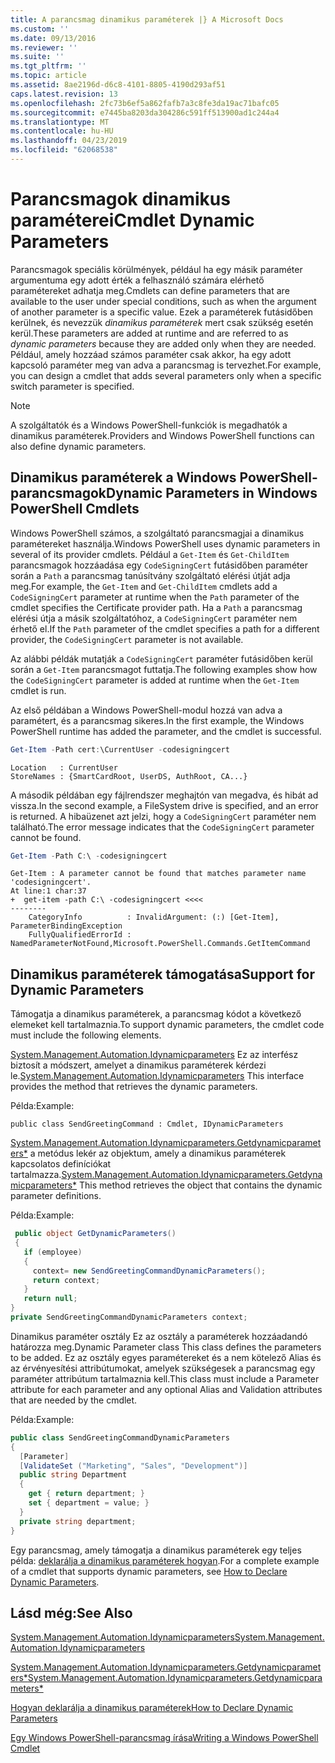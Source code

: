 ```yaml
---
title: A parancsmag dinamikus paraméterek |} A Microsoft Docs
ms.custom: ''
ms.date: 09/13/2016
ms.reviewer: ''
ms.suite: ''
ms.tgt_pltfrm: ''
ms.topic: article
ms.assetid: 8ae2196d-d6c8-4101-8805-4190d293af51
caps.latest.revision: 13
ms.openlocfilehash: 2fc73b6ef5a862fafb7a3c8fe3da19ac71bafc05
ms.sourcegitcommit: e7445ba8203da304286c591ff513900ad1c244a4
ms.translationtype: MT
ms.contentlocale: hu-HU
ms.lasthandoff: 04/23/2019
ms.locfileid: "62068538"
---
```

# <a name="cmdlet-dynamic-parameters"></a><span data-ttu-id="978a4-102">Parancsmagok dinamikus paraméterei</span><span class="sxs-lookup"><span data-stu-id="978a4-102">Cmdlet Dynamic Parameters</span></span>

<span data-ttu-id="978a4-103">Parancsmagok speciális körülmények, például ha egy másik paraméter argumentuma egy adott érték a felhasználó számára elérhető paramétereket adhatja meg.</span><span class="sxs-lookup"><span data-stu-id="978a4-103">Cmdlets can define parameters that are available to the user under special conditions, such as when the argument of another parameter is a specific value.</span></span> <span data-ttu-id="978a4-104">Ezek a paraméterek futásidőben kerülnek, és nevezzük *dinamikus paraméterek* mert csak szükség esetén kerül.</span><span class="sxs-lookup"><span data-stu-id="978a4-104">These parameters are added at runtime and are referred to as *dynamic parameters* because they are added only when they are needed.</span></span> <span data-ttu-id="978a4-105">Például, amely hozzáad számos paraméter csak akkor, ha egy adott kapcsoló paraméter meg van adva a parancsmag is tervezhet.</span><span class="sxs-lookup"><span data-stu-id="978a4-105">For example, you can design a cmdlet that adds several parameters only when a specific switch parameter is specified.</span></span>

> [!NOTE]
> <span data-ttu-id="978a4-106">A szolgáltatók és a Windows PowerShell-funkciók is megadhatók a dinamikus paraméterek.</span><span class="sxs-lookup"><span data-stu-id="978a4-106">Providers and Windows PowerShell functions can also define dynamic parameters.</span></span>

## <a name="dynamic-parameters-in-windows-powershell-cmdlets"></a><span data-ttu-id="978a4-107">Dinamikus paraméterek a Windows PowerShell-parancsmagok</span><span class="sxs-lookup"><span data-stu-id="978a4-107">Dynamic Parameters in Windows PowerShell Cmdlets</span></span>

<span data-ttu-id="978a4-108">Windows PowerShell számos, a szolgáltató parancsmagjai a dinamikus paramétereket használja.</span><span class="sxs-lookup"><span data-stu-id="978a4-108">Windows PowerShell uses dynamic parameters in several of its provider cmdlets.</span></span> <span data-ttu-id="978a4-109">Például a `Get-Item` és `Get-ChildItem` parancsmagok hozzáadása egy `CodeSigningCert` futásidőben paraméter során a `Path` a parancsmag tanúsítvány szolgáltató elérési útját adja meg.</span><span class="sxs-lookup"><span data-stu-id="978a4-109">For example, the `Get-Item` and `Get-ChildItem` cmdlets add a `CodeSigningCert` parameter at runtime when the `Path` parameter of the cmdlet specifies the Certificate provider path.</span></span> <span data-ttu-id="978a4-110">Ha a `Path` a parancsmag elérési útja a másik szolgáltatóhoz, a `CodeSigningCert` paraméter nem érhető el.</span><span class="sxs-lookup"><span data-stu-id="978a4-110">If the `Path` parameter of the cmdlet specifies a path for a different provider, the `CodeSigningCert` parameter is not available.</span></span>

<span data-ttu-id="978a4-111">Az alábbi példák mutatják a `CodeSigningCert` paraméter futásidőben kerül során a `Get-Item` parancsmagot futtatja.</span><span class="sxs-lookup"><span data-stu-id="978a4-111">The following examples show how the `CodeSigningCert` parameter is added at runtime when the `Get-Item` cmdlet is run.</span></span>

<span data-ttu-id="978a4-112">Az első példában a Windows PowerShell-modul hozzá van adva a paramétert, és a parancsmag sikeres.</span><span class="sxs-lookup"><span data-stu-id="978a4-112">In the first example, the Windows PowerShell runtime has added the parameter, and the cmdlet is successful.</span></span>

```powershell
Get-Item -Path cert:\CurrentUser -codesigningcert
```

```output
Location   : CurrentUser
StoreNames : {SmartCardRoot, UserDS, AuthRoot, CA...}
```

<span data-ttu-id="978a4-113">A második példában egy fájlrendszer meghajtón van megadva, és hibát ad vissza.</span><span class="sxs-lookup"><span data-stu-id="978a4-113">In the second example, a FileSystem drive is specified, and an error is returned.</span></span> <span data-ttu-id="978a4-114">A hibaüzenet azt jelzi, hogy a `CodeSigningCert` paraméter nem található.</span><span class="sxs-lookup"><span data-stu-id="978a4-114">The error message indicates that the `CodeSigningCert` parameter cannot be found.</span></span>

```powershell
Get-Item -Path C:\ -codesigningcert
```

```output
Get-Item : A parameter cannot be found that matches parameter name 'codesigningcert'.
At line:1 char:37
+  get-item -path C:\ -codesigningcert <<<<
--------
    CategoryInfo          : InvalidArgument: (:) [Get-Item], ParameterBindingException
    FullyQualifiedErrorId : NamedParameterNotFound,Microsoft.PowerShell.Commands.GetItemCommand
```

## <a name="support-for-dynamic-parameters"></a><span data-ttu-id="978a4-115">Dinamikus paraméterek támogatása</span><span class="sxs-lookup"><span data-stu-id="978a4-115">Support for Dynamic Parameters</span></span>

<span data-ttu-id="978a4-116">Támogatja a dinamikus paraméterek, a parancsmag kódot a következő elemeket kell tartalmaznia.</span><span class="sxs-lookup"><span data-stu-id="978a4-116">To support dynamic parameters, the cmdlet code must include the following elements.</span></span>

<span data-ttu-id="978a4-117">[System.Management.Automation.Idynamicparameters](/dotnet/api/System.Management.Automation.IDynamicParameters) Ez az interfész biztosít a módszert, amelyet a dinamikus paraméterek kérdezi le.</span><span class="sxs-lookup"><span data-stu-id="978a4-117">[System.Management.Automation.Idynamicparameters](/dotnet/api/System.Management.Automation.IDynamicParameters) This interface provides the method that retrieves the dynamic parameters.</span></span>

<span data-ttu-id="978a4-118">Példa:</span><span class="sxs-lookup"><span data-stu-id="978a4-118">Example:</span></span>

`public class SendGreetingCommand : Cmdlet, IDynamicParameters`

<span data-ttu-id="978a4-119">[System.Management.Automation.Idynamicparameters.Getdynamicparameters\*](/dotnet/api/System.Management.Automation.IDynamicParameters.GetDynamicParameters) a metódus lekér az objektum, amely a dinamikus paraméterek kapcsolatos definíciókat tartalmazza.</span><span class="sxs-lookup"><span data-stu-id="978a4-119">[System.Management.Automation.Idynamicparameters.Getdynamicparameters\*](/dotnet/api/System.Management.Automation.IDynamicParameters.GetDynamicParameters) This method retrieves the object that contains the dynamic parameter definitions.</span></span>

<span data-ttu-id="978a4-120">Példa:</span><span class="sxs-lookup"><span data-stu-id="978a4-120">Example:</span></span>

```csharp
 public object GetDynamicParameters()
 {
   if (employee)
   {
     context= new SendGreetingCommandDynamicParameters();
     return context;
   }
   return null;
}
private SendGreetingCommandDynamicParameters context;
```

<span data-ttu-id="978a4-121">Dinamikus paraméter osztály Ez az osztály a paraméterek hozzáadandó határozza meg.</span><span class="sxs-lookup"><span data-stu-id="978a4-121">Dynamic Parameter class This class defines the parameters to be added.</span></span> <span data-ttu-id="978a4-122">Ez az osztály egyes paramétereket és a nem kötelező Alias és az érvényesítési attribútumokat, amelyek szükségesek a parancsmag egy paraméter attribútum tartalmaznia kell.</span><span class="sxs-lookup"><span data-stu-id="978a4-122">This class must include a Parameter attribute for each parameter and any optional Alias and Validation attributes that are needed by the cmdlet.</span></span>

<span data-ttu-id="978a4-123">Példa:</span><span class="sxs-lookup"><span data-stu-id="978a4-123">Example:</span></span>

```csharp
public class SendGreetingCommandDynamicParameters
{
  [Parameter]
  [ValidateSet ("Marketing", "Sales", "Development")]
  public string Department
  {
    get { return department; }
    set { department = value; }
  }
  private string department;
}
```

<span data-ttu-id="978a4-124">Egy parancsmag, amely támogatja a dinamikus paraméterek egy teljes példa: [deklarálja a dinamikus paraméterek hogyan](./how-to-declare-dynamic-parameters.md).</span><span class="sxs-lookup"><span data-stu-id="978a4-124">For a complete example of a cmdlet that supports dynamic parameters, see [How to Declare Dynamic Parameters](./how-to-declare-dynamic-parameters.md).</span></span>

## <a name="see-also"></a><span data-ttu-id="978a4-125">Lásd még:</span><span class="sxs-lookup"><span data-stu-id="978a4-125">See Also</span></span>

[<span data-ttu-id="978a4-126">System.Management.Automation.Idynamicparameters</span><span class="sxs-lookup"><span data-stu-id="978a4-126">System.Management.Automation.Idynamicparameters</span></span>](/dotnet/api/System.Management.Automation.IDynamicParameters)

[<span data-ttu-id="978a4-127">System.Management.Automation.Idynamicparameters.Getdynamicparameters\*</span><span class="sxs-lookup"><span data-stu-id="978a4-127">System.Management.Automation.Idynamicparameters.Getdynamicparameters\*</span></span>](/dotnet/api/System.Management.Automation.IDynamicParameters.GetDynamicParameters)

[<span data-ttu-id="978a4-128">Hogyan deklarálja a dinamikus paraméterek</span><span class="sxs-lookup"><span data-stu-id="978a4-128">How to Declare Dynamic Parameters</span></span>](./how-to-declare-dynamic-parameters.md)

[<span data-ttu-id="978a4-129">Egy Windows PowerShell-parancsmag írása</span><span class="sxs-lookup"><span data-stu-id="978a4-129">Writing a Windows PowerShell Cmdlet</span></span>](./writing-a-windows-powershell-cmdlet.md)
